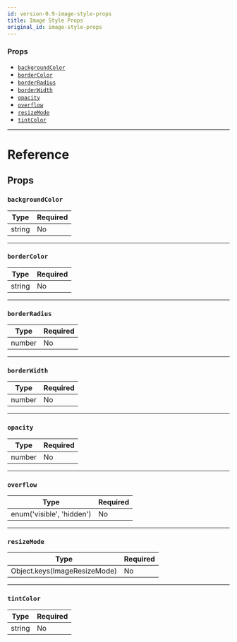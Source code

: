```yaml
---
id: version-0.9-image-style-props
title: Image Style Props
original_id: image-style-props
---
```


### Props

* [`backgroundColor`](image-style-props.md#backgroundcolor)
* [`borderColor`](image-style-props.md#bordercolor)
* [`borderRadius`](image-style-props.md#borderradius)
* [`borderWidth`](image-style-props.md#borderwidth)
* [`opacity`](image-style-props.md#opacity)
* [`overflow`](image-style-props.md#overflow)
* [`resizeMode`](image-style-props.md#resizemode)
* [`tintColor`](image-style-props.md#tintcolor)

---

# Reference

## Props

### `backgroundColor`

| Type   | Required |
| ------ | -------- |
| string | No       |

---

### `borderColor`

| Type   | Required |
| ------ | -------- |
| string | No       |

---

### `borderRadius`

| Type   | Required |
| ------ | -------- |
| number | No       |

---

### `borderWidth`

| Type   | Required |
| ------ | -------- |
| number | No       |

---

### `opacity`

| Type   | Required |
| ------ | -------- |
| number | No       |

---

### `overflow`

| Type                      | Required |
| ------------------------- | -------- |
| enum('visible', 'hidden') | No       |

---

### `resizeMode`

| Type                         | Required |
| ---------------------------- | -------- |
| Object.keys(ImageResizeMode) | No       |

---

### `tintColor`

| Type   | Required |
| ------ | -------- |
| string | No       |
